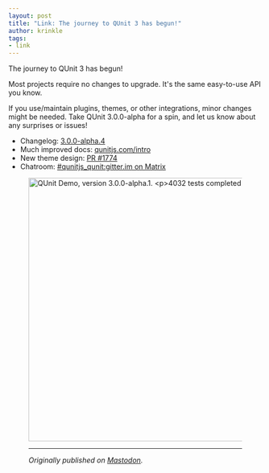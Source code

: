 ```yaml
---
layout: post
title: "Link: The journey to QUnit 3 has begun!"
author: krinkle
tags:
- link
---
```


The journey to QUnit 3 has begun!

Most projects require no changes to upgrade. It's the same easy-to-use API you know.

If you use/maintain plugins, themes, or other integrations, minor changes might be needed. Take QUnit 3.0.0-alpha for a spin, and let us know about any surprises or issues!

* Changelog: [3.0.0-alpha.4](https://github.com/qunitjs/qunit/blob/3.0.0-alpha.4/History.md)
* Much improved docs: [qunitjs.com/intro](https://qunitjs.com/intro/)
* New theme design: [PR #1774](https://github.com/qunitjs/qunit/pull/1774)
* Chatroom: [#qunitjs_qunit:gitter.im on Matrix](https://qunitjs.com/intro/#chat)

<figure><img src="/resources/2024-qunit-3-alpha-4-demo.png" width="958" height="524" alt="QUnit Demo, version 3.0.0-alpha.1.

4032 tests completed in 0.1 seconds.
4032 passed, 0 skipped, 0 failed." title="New theme design"></figure>

-------

_Originally published on [Mastodon](https://fosstodon.org/@qunit/112786142196060305)._

